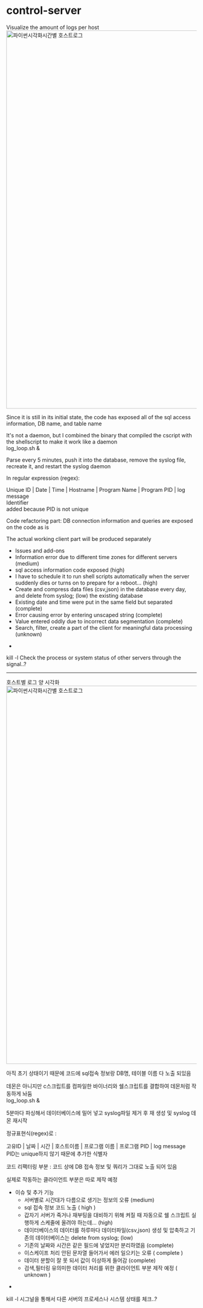 # control-server

Visualize the amount of logs per host<br>
<img width="1000" alt="파이썬시각화시간별 호스트로그" src="https://github.com/wngh1212/control-server/assets/88926634/9251d5c0-efea-457a-b2bf-d41ea7af1cbf">


Since it is still in its initial state, the code has exposed all of the sql access information, DB name, and table name

It's not a daemon, but I combined the binary that compiled the cscript with the shellscript to make it work like a daemon<br>
log_loop.sh &

Parse every 5 minutes, push it into the database, remove the syslog file, recreate it, and restart the syslog daemon

In regular expression (regex):

Unique ID | Date | Time | Hostname | Program Name | Program PID | log message<br>
Identifier<br> added because PID is not unique<br>

Code refactoring part: DB connection information and queries are exposed on the code as is <br>

The actual working client part will be produced separately

- Issues and add-ons
- Information error due to different time zones for different servers (medium)
- sql access information code exposed (high)
- I have to schedule it to run shell scripts automatically when the server suddenly dies or turns on to prepare for a reboot... (high)
- Create and compress data files (csv,json) in the database every day, and delete from syslog; (low) the existing database
- Existing date and time were put in the same field but separated (complete)
- Error causing error by entering unscaped string (complete)
- Value entered oddly due to incorrect data segmentation (complete)
- Search, filter, create a part of the client for meaningful data processing (unknown)
* 

kill -l
Check the process or system status of other servers through the signal..?

---

호스트별 로그 양 시각화<br>
<img width="1000" alt="파이썬시각화시간별 호스트로그" src="https://github.com/wngh1212/control-server/assets/88926634/9251d5c0-efea-457a-b2bf-d41ea7af1cbf">

아직 초기 상태이기 때문에 코드에 sql접속 정보랑 DB명, 테이블 이름 다 노출 되있음

데몬은 아니지만 c스크립트를 컴파일한 바이너리와 쉘스크립트를 결합하여 데몬처럼 작동하게 놔둠<br>
log_loop.sh &

5분마다 파싱해서 데이터베이스에 밀어 넣고 syslog파일 제거 후 재 생성 및 syslog 데몬 재시작

정규표현식(regex)로 : 

고유ID | 날짜 | 시간 | 호스트이름 | 프로그램 이름 | 프로그램 PID | log message<br>
PID는 unique하지 않기 때문에 추가한 식별자<br>

코드 리팩터링 부분 : 코드 상에 DB 접속 정보 및 쿼리가 그대로 노출 되어 있음<br>

실제로 작동하는 클라이언트 부분은 따로 제작 예정

- 이슈 및 추가 기능 
    - 서버별로 시간대가 다름으로 생기는 정보의 오류 (medium)
    - sql 접속 정보 코드 노출 ( high )
    - 갑자기 서버가 죽거나 재부팅을 대비하기 위해 켜질 때 자동으로 쉘 스크립트 실행하게 스케줄에 올려야 하는데… (high)
    - 데이터베이스의 데이터를 하루마다 데이터파일(csv,json) 생성 및 압축하고 기존의 데이터베이스는 delete from syslog; (low)
    - 기존의 날짜와 시간은 같은 필드에 넣었지만 분리하였음 (complete)
    - 이스케이프 처리 안된 문자열 들어가서 에러 일으키는 오류 ( complete )
    - 데이터 분할이 잘 못 되서 값이 이상하게 들어감 (complete)
    - 검색,필터링 유의미한 데이터 처리를 위한 클라이언트 부분 제작 예정 ( unknown )
*

kill -l
시그널을 통해서 다른 서버의 프로세스나 시스템 상태를 체크..?
